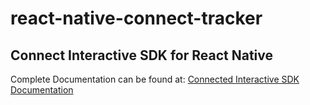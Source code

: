 
# react-native-connect-tracker
## Connect Interactive SDK for React Native

Complete Documentation can be found at: [Connected Interactive SDK Documentation](https://dashboard.connectedinteractive.com/docs/)
